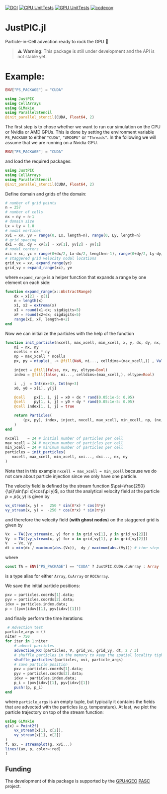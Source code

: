 [![DOI](https://zenodo.org/badge/507905159.svg)](https://zenodo.org/doi/10.5281/zenodo.10212675)
[![CPU UnitTests](https://github.com/JuliaGeodynamics/JustPIC.jl/actions/workflows/UnitTests.yml/badge.svg)](https://github.com/JuliaGeodynamics/JustPIC.jl/actions/workflows/UnitTests.yml)
[![GPU UnitTests](https://badge.buildkite.com/bb05ed7ef3b43f843a5ba4a976c27a724064d67955193accea.svg)](https://buildkite.com/julialang/justpic-dot-jl)
[![codecov](https://codecov.io/gh/JuliaGeodynamics/JustPIC.jl/graph/badge.svg?token=PN0AJZXK13)](https://codecov.io/gh/JuliaGeodynamics/JustPIC.jl)

# JustPIC.jl

Particle-in-Cell advection ready to rock the GPU  :rocket:

> :warning: **Warning**: This package is still under development and the API is not stable yet.

# Example:
```julia
ENV["PS_PACKAGE"] = "CUDA"

using JustPIC
using CellArrays
using GLMakie
using ParallelStencil
@init_parallel_stencil(CUDA, Float64, 2)
```

The first step is to chose whether we want to run our simulation on the CPU or Nvidia or AMD GPUs. This is done by setting the environment variable `PS_PACKAGE` to either `"CUDA"`, `"AMDGPU"` or `"Threads"`. In the following we will assume that we are running on a Nvidia GPU.

```julia
ENV["PS_PACKAGE"] = "CUDA"
```

and load the required packages:

```julia
using JustPIC
using CellArrays
using ParallelStencil
@init_parallel_stencil(CUDA, Float64, 2)
```

Define domain and grids of the domain:

```julia
# number of grid points
n = 257
# number of cells
nx = ny = n-1
# domain size
Lx = Ly = 1.0
# nodal vertices
xvi = xv, yv = range(0, Lx, length=n), range(0, Ly, length=n)
# grid spacing
dxi = dx, dy = xv[2] - xv[1], yv[2] - yv[1]
# nodal centers
xci = xc, yc = range(0+dx/2, Lx-dx/2, length=n-1), range(0+dy/2, Ly-dy/2, length=n-1)
# staggered grid velocity nodal locations
grid_vx = xv, expand_range(yc)
grid_vy = expand_range(xc), yv
```
where `expand_range` is a helper function that expands a range by one element on each side:
```julia
function expand_range(x::AbstractRange)
    dx = x[2] - x[1]
    n = length(x)
    x1, x2 = extrema(x)
    xI = round(x1-dx; sigdigits=5)
    xF = round(x2+dx; sigdigits=5)
    range(xI, xF, length=n+2)
end
```

Now we can initialize the particles with the help of the function
```julia
function init_particle(nxcell, max_xcell, min_xcell, x, y, dx, dy, nx, ny)
    ni = nx, ny
    ncells = nx * ny
    np = max_xcell * ncells
    px, py = ntuple(_ -> @fill(NaN, ni..., celldims=(max_xcell,)) , Val(2))

    inject = @fill(false, nx, ny, eltype=Bool)
    index = @fill(false, ni..., celldims=(max_xcell,), eltype=Bool)

    i  ,j  = Int(nx÷3), Int(ny÷3)
    x0, y0 = x[i], y[j]

    @cell    px[1, i, j] = x0 + dx * rand(0.05:1e-5: 0.95)
    @cell    py[1, i, j] = y0 + dy * rand(0.05:1e-5: 0.95)
    @cell index[1, i, j] = true

    return Particles(
        (px, py), index, inject, nxcell, max_xcell, min_xcell, np, (nx, ny)
    )
end

nxcell    = 24 # initial number of particles per cell
max_xcell = 24 # maximum number of particles per cell
min_xcell = 24 # minimum number of particles per cell
particles = init_particles(
   nxcell, max_xcell, min_xcell, xvi..., dxi..., nx, ny
)
```

Note that in this example `nxcell = max_xcell = min_xcell` because we do not care about particle injection since we only have one particle.

The velocity field is defined by the stream function $\psi=\frac{250}{\pi}\sin(\pi x)\cos(\pi y)$, so that the analytical velocity field at the particle $p=p(x,y)$ is given by
```julia
vx_stream(x, y) =   250 * sin(π*x) * cos(π*y)
vy_stream(x, y) =  -250 * cos(π*x) * sin(π*y)
```
and therefore the velocity field (__with ghost nodes__) on the staggered grid is given by
```julia
Vx  = TA([vx_stream(x, y) for x in grid_vx[1], y in grid_vx[2]])
Vy  = TA([vy_stream(x, y) for x in grid_vy[1], y in grid_vy[2]])
V   = Vx, Vy
dt = min(dx / maximum(abs.(Vx)),  dy / maximum(abs.(Vy))) # time step
```

where
```julia
const TA = ENV["PS_PACKAGE"] == "CUDA" ? JustPIC.CUDA.CuArray : Array
```
is a type alias for either `Array`, `CuArray` or `ROCArray`.

We save the initial particle positions:
```julia
pxv = particles.coords[1].data;
pyv = particles.coords[2].data;
idxv = particles.index.data;
p = [(pxv[idxv][1], pyv[idxv][1])]
```

and finally perform the time iterations:
```julia
 # Advection test
particle_args = ()
niter = 750
for iter in 1:niter
    # advect particles
    advection_RK!(particles, V, grid_vx, grid_vy, dt, 2 / 3)
    # shuffle particles in the memory to keep the spatial locality tight
    shuffle_particles!(particles, xvi, particle_args)
    # save particle position
    pxv = particles.coords[1].data;
    pyv = particles.coords[2].data;
    idxv = particles.index.data;
    p_i = (pxv[idxv][1], pyv[idxv][1])
    push!(p, p_i)
end
```

where `particle_args` is an empty tuple, but typically it contains the fields that are advected with the particles (e.g. temperature). At last, we plot the particle trajectory on top of the stream function:
```julia
using GLMakie
g(x) = Point2f(
    vx_stream(x[1], x[2]),
    vy_stream(x[1], x[2])
)
f, ax, = streamplot(g, xvi...)
lines!(ax, p, color=:red)
f
```


## Funding
The development of this package is supported by the [GPU4GEO](https://ptsolvers.github.io/GPU4GEO/) [PASC](https://www.pasc-ch.org) project.
